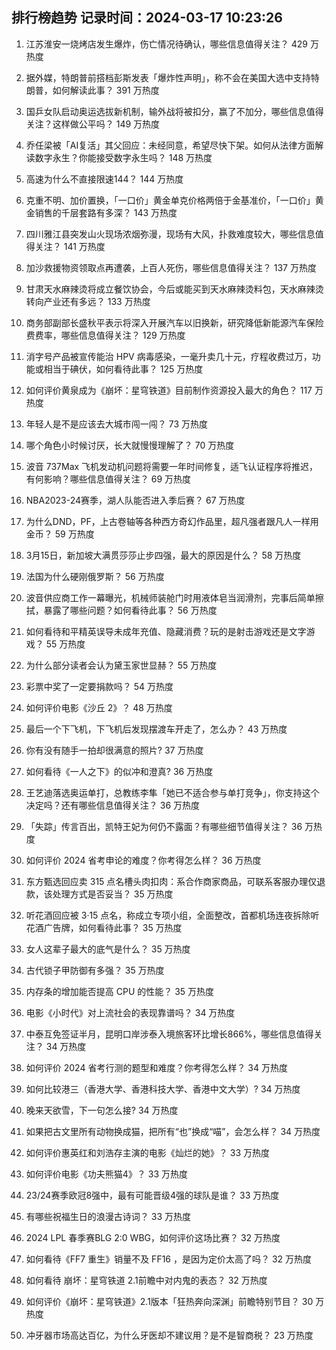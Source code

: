 
## 排行榜趋势 记录时间：2024-03-17 10:23:26
  
  1. 江苏淮安一烧烤店发生爆炸，伤亡情况待确认，哪些信息值得关注？ 429 万热度
    
  2. 据外媒，特朗普前搭档彭斯发表「爆炸性声明」，称不会在美国大选中支持特朗普，如何解读此事？ 391 万热度
    
  3. 国乒女队启动奥运选拔新机制，输外战将被扣分，赢了不加分，哪些信息值得关注？这样做公平吗？ 149 万热度
    
  4. 乔任梁被「AI复活」其父回应：未经同意，希望尽快下架。如何从法律方面解读数字永生？你能接受数字永生吗？ 148 万热度
    
  5. 高速为什么不直接限速144？ 144 万热度
    
  6. 克重不明、加价置换，「一口价」黄金单克价格两倍于金基准价，「一口价」黄金销售的千层套路有多深？ 143 万热度
    
  7. 四川雅江县突发山火现场浓烟弥漫，现场有大风，扑救难度较大，哪些信息值得关注？ 141 万热度
    
  8. 加沙救援物资领取点再遭袭，上百人死伤，哪些信息值得关注？ 137 万热度
    
  9. 甘肃天水麻辣烫将成立餐饮协会，今后或能买到天水麻辣烫料包，天水麻辣烫转向产业还有多远？ 133 万热度
    
  10. 商务部副部长盛秋平表示将深入开展汽车以旧换新，研究降低新能源汽车保险费费率，哪些信息值得关注？ 129 万热度
    
  11. 消字号产品被宣传能治 HPV 病毒感染，一毫升卖几十元，疗程收费过万，功能或相当于碘伏，如何看待此事？ 125 万热度
    
  12. 如何评价黄泉成为《崩坏：星穹铁道》目前制作资源投入最大的角色？ 117 万热度
    
  13. 年轻人是不是应该去大城市闯一闯？ 73 万热度
    
  14. 哪个角色小时候讨厌，长大就慢慢理解了？ 70 万热度
    
  15. 波音 737Max 飞机发动机问题将需要一年时间修复，适飞认证程序将推迟，有何影响？哪些信息值得关注？ 69 万热度
    
  16. NBA2023-24赛季，湖人队能否进入季后赛？ 67 万热度
    
  17. 为什么DND，PF，上古卷轴等各种西方奇幻作品里，超凡强者跟凡人一样用金币？ 59 万热度
    
  18. 3月15日，新加坡大满贯莎莎止步四强，最大的原因是什么？ 58 万热度
    
  19. 法国为什么硬刚俄罗斯？ 56 万热度
    
  20. 波音供应商工作一幕曝光，机械师装舱门时用液体皂当润滑剂，完事后简单擦拭，暴露了哪些问题？如何看待此事？ 56 万热度
    
  21. 如何看待和平精英误导未成年充值、隐藏消费？玩的是射击游戏还是文字游戏？ 55 万热度
    
  22. 为什么部分读者会认为黛玉家世显赫？ 55 万热度
    
  23. 彩票中奖了一定要捐款吗？ 54 万热度
    
  24. 如何评价电影《沙丘 2》？ 48 万热度
    
  25. 最后一个下飞机，下飞机后发现摆渡车开走了，怎么办？ 43 万热度
    
  26. 你有没有随手一拍却很满意的照片? 37 万热度
    
  27. 如何看待《一人之下》的似冲和澄真? 36 万热度
    
  28. 王艺迪落选奥运单打，总教练李隼「她已不适合参与单打竞争」，你支持这个决定吗？还有哪些信息值得关注？ 36 万热度
    
  29. 「失踪」传言百出，凯特王妃为何仍不露面？有哪些细节值得关注？ 36 万热度
    
  30. 如何评价 2024 省考申论的难度？你考得怎么样？ 36 万热度
    
  31. 东方甄选回应卖 315 点名槽头肉扣肉：系合作商家商品，可联系客服办理仅退款，该处理方式是否妥当？ 35 万热度
    
  32. 听花酒回应被 3·15 点名，称成立专项小组，全面整改，首都机场连夜拆除听花酒广告牌，如何看待此事？ 35 万热度
    
  33. 女人这辈子最大的底气是什么？ 35 万热度
    
  34. 古代锁子甲防御有多强？ 35 万热度
    
  35. 内存条的增加能否提高 CPU 的性能？ 35 万热度
    
  36. 电影《小时代》对上流社会的表现靠谱吗？ 34 万热度
    
  37. 中泰互免签证半月，昆明口岸涉泰入境旅客环比增长866%，哪些信息值得关注？ 34 万热度
    
  38. 如何评价 2024 省考行测的题型和难度？你考得怎么样？ 34 万热度
    
  39. 如何比较港三（香港大学、香港科技大学、香港中文大学）? 34 万热度
    
  40. 晚来天欲雪，下一句怎么接? 34 万热度
    
  41. 如果把古文里所有动物换成猫，把所有“也”换成“喵”，会怎么样？ 34 万热度
    
  42. 如何评价惠英红和刘浩存主演的电影《灿烂的她》？ 33 万热度
    
  43. 如何评价电影《功夫熊猫4》？ 33 万热度
    
  44. 23/24赛季欧冠8强中，最有可能晋级4强的球队是谁？ 33 万热度
    
  45. 有哪些祝福生日的浪漫古诗词？ 33 万热度
    
  46. 2024 LPL 春季赛BLG 2:0 WBG，如何评价这场比赛？ 32 万热度
    
  47. 如何看待《FF7 重生》销量不及 FF16 ，是因为定价太高了吗？ 32 万热度
    
  48. 如何看待 崩坏：星穹铁道 2.1前瞻中对内鬼的表态？ 32 万热度
    
  49. 如何评价《崩坏：星穹铁道》2.1版本「狂热奔向深渊」前瞻特别节目？ 30 万热度
    
  50. 冲牙器市场高达百亿，为什么牙医却不建议用？是不是智商税？ 23 万热度
    